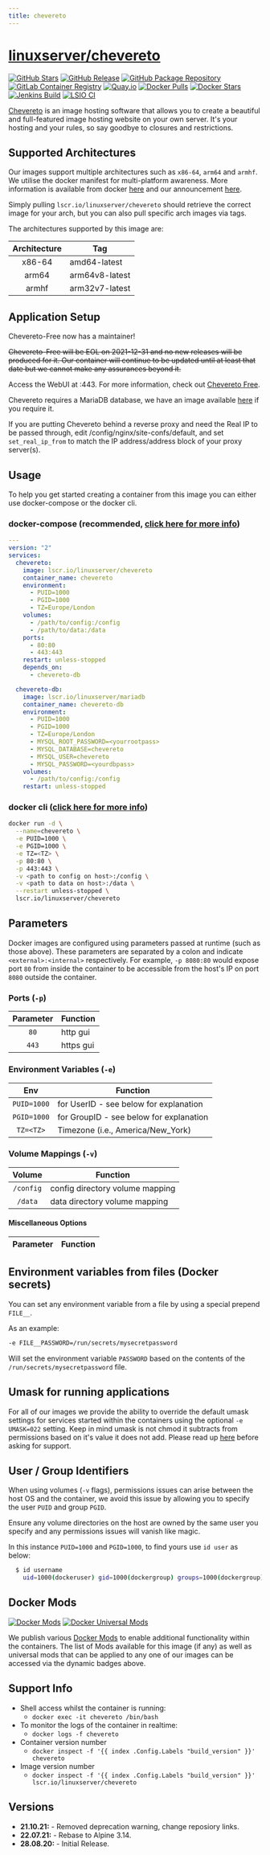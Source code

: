```yaml
---
title: chevereto
---
```

<!-- DO NOT EDIT THIS FILE MANUALLY  -->
<!-- Please read the https://github.com/linuxserver/docker-chevereto/blob/master/.github/CONTRIBUTING.md -->

# [linuxserver/chevereto](https://github.com/linuxserver/docker-chevereto)

[![GitHub Stars](https://img.shields.io/github/stars/linuxserver/docker-chevereto.svg?color=94398d&labelColor=555555&logoColor=ffffff&style=for-the-badge&logo=github)](https://github.com/linuxserver/docker-chevereto)
[![GitHub Release](https://img.shields.io/github/release/linuxserver/docker-chevereto.svg?color=94398d&labelColor=555555&logoColor=ffffff&style=for-the-badge&logo=github)](https://github.com/linuxserver/docker-chevereto/releases)
[![GitHub Package Repository](https://img.shields.io/static/v1.svg?color=94398d&labelColor=555555&logoColor=ffffff&style=for-the-badge&label=linuxserver.io&message=GitHub%20Package&logo=github)](https://github.com/linuxserver/docker-chevereto/packages)
[![GitLab Container Registry](https://img.shields.io/static/v1.svg?color=94398d&labelColor=555555&logoColor=ffffff&style=for-the-badge&label=linuxserver.io&message=GitLab%20Registry&logo=gitlab)](https://gitlab.com/linuxserver.io/docker-chevereto/container_registry)
[![Quay.io](https://img.shields.io/static/v1.svg?color=94398d&labelColor=555555&logoColor=ffffff&style=for-the-badge&label=linuxserver.io&message=Quay.io)](https://quay.io/repository/linuxserver.io/chevereto)
[![Docker Pulls](https://img.shields.io/docker/pulls/linuxserver/chevereto.svg?color=94398d&labelColor=555555&logoColor=ffffff&style=for-the-badge&label=pulls&logo=docker)](https://hub.docker.com/r/linuxserver/chevereto)
[![Docker Stars](https://img.shields.io/docker/stars/linuxserver/chevereto.svg?color=94398d&labelColor=555555&logoColor=ffffff&style=for-the-badge&label=stars&logo=docker)](https://hub.docker.com/r/linuxserver/chevereto)
[![Jenkins Build](https://img.shields.io/jenkins/build?labelColor=555555&logoColor=ffffff&style=for-the-badge&jobUrl=https%3A%2F%2Fci.linuxserver.io%2Fjob%2FDocker-Pipeline-Builders%2Fjob%2Fdocker-chevereto%2Fjob%2Fmaster%2F&logo=jenkins)](https://ci.linuxserver.io/job/Docker-Pipeline-Builders/job/docker-chevereto/job/master/)
[![LSIO CI](https://img.shields.io/badge/dynamic/yaml?color=94398d&labelColor=555555&logoColor=ffffff&style=for-the-badge&label=CI&query=CI&url=https%3A%2F%2Fci-tests.linuxserver.io%2Flinuxserver%2Fchevereto%2Flatest%2Fci-status.yml)](https://ci-tests.linuxserver.io/linuxserver/chevereto/latest/index.html)

[Chevereto](https://github.com/rodber/chevereto-free) is an image hosting software that allows you to create a beautiful and full-featured image hosting website on your own server. It's your hosting and your rules, so say goodbye to closures and restrictions.

## Supported Architectures

Our images support multiple architectures such as `x86-64`, `arm64` and `armhf`. We utilise the docker manifest for multi-platform awareness. More information is available from docker [here](https://github.com/docker/distribution/blob/master/docs/spec/manifest-v2-2.md#manifest-list) and our announcement [here](https://blog.linuxserver.io/2019/02/21/the-lsio-pipeline-project/).

Simply pulling `lscr.io/linuxserver/chevereto` should retrieve the correct image for your arch, but you can also pull specific arch images via tags.

The architectures supported by this image are:

| Architecture | Tag |
| :----: | --- |
| x86-64 | amd64-latest |
| arm64 | arm64v8-latest |
| armhf | arm32v7-latest |

## Application Setup

Chevereto-Free now has a maintainer!

~~Chevereto-Free will be EOL on 2021-12-31 and no new releases will be produced for it. Our container will continue to be updated until at least that date but we cannot make any assurances beyond it.~~

Access the WebUI at <your-ip>:443. For more information, check out [Chevereto Free](https://github.com/rodber/chevereto-free).

Chevereto requires a MariaDB database, we have an image available [here](https://github.com/linuxserver/docker-mariadb) if you require it.

If you are putting Chevereto behind a reverse proxy and need the Real IP to be passed through, edit /config/nginx/site-confs/default, and set `set_real_ip_from` to match the IP address/address block of your proxy server(s).

## Usage

To help you get started creating a container from this image you can either use docker-compose or the docker cli.

### docker-compose (recommended, [click here for more info](https://docs.linuxserver.io/general/docker-compose))

```yaml
---
version: "2"
services:
  chevereto:
    image: lscr.io/linuxserver/chevereto
    container_name: chevereto
    environment:
      - PUID=1000
      - PGID=1000
      - TZ=Europe/London
    volumes:
      - /path/to/config:/config
      - /path/to/data:/data
    ports:
      - 80:80
      - 443:443
    restart: unless-stopped
    depends_on:
      - chevereto-db

  chevereto-db:
    image: lscr.io/linuxserver/mariadb
    container_name: chevereto-db
    environment:
      - PUID=1000
      - PGID=1000
      - TZ=Europe/London
      - MYSQL_ROOT_PASSWORD=<yourrootpass>
      - MYSQL_DATABASE=chevereto
      - MYSQL_USER=chevereto
      - MYSQL_PASSWORD=<yourdbpass>
    volumes:
      - /path/to/config:/config
    restart: unless-stopped

```

### docker cli ([click here for more info](https://docs.docker.com/engine/reference/commandline/cli/))

```bash
docker run -d \
  --name=chevereto \
  -e PUID=1000 \
  -e PGID=1000 \
  -e TZ=<TZ> \
  -p 80:80 \
  -p 443:443 \
  -v <path to config on host>:/config \
  -v <path to data on host>:/data \
  --restart unless-stopped \
  lscr.io/linuxserver/chevereto
```

## Parameters

Docker images are configured using parameters passed at runtime (such as those above). These parameters are separated by a colon and indicate `<external>:<internal>` respectively. For example, `-p 8080:80` would expose port `80` from inside the container to be accessible from the host's IP on port `8080` outside the container.

### Ports (`-p`)

| Parameter | Function |
| :----: | --- |
| `80` | http gui |
| `443` | https gui |

### Environment Variables (`-e`)

| Env | Function |
| :----: | --- |
| `PUID=1000` | for UserID - see below for explanation |
| `PGID=1000` | for GroupID - see below for explanation |
| `TZ=<TZ>` | Timezone (i.e., America/New_York) |

### Volume Mappings (`-v`)

| Volume | Function |
| :----: | --- |
| `/config` | config directory volume mapping |
| `/data` | data directory volume mapping |

#### Miscellaneous Options

| Parameter | Function |
| :-----:   | --- |

## Environment variables from files (Docker secrets)

You can set any environment variable from a file by using a special prepend `FILE__`.

As an example:

```bash
-e FILE__PASSWORD=/run/secrets/mysecretpassword
```

Will set the environment variable `PASSWORD` based on the contents of the `/run/secrets/mysecretpassword` file.

## Umask for running applications

For all of our images we provide the ability to override the default umask settings for services started within the containers using the optional `-e UMASK=022` setting.
Keep in mind umask is not chmod it subtracts from permissions based on it's value it does not add. Please read up [here](https://en.wikipedia.org/wiki/Umask) before asking for support.

## User / Group Identifiers

When using volumes (`-v` flags), permissions issues can arise between the host OS and the container, we avoid this issue by allowing you to specify the user `PUID` and group `PGID`.

Ensure any volume directories on the host are owned by the same user you specify and any permissions issues will vanish like magic.

In this instance `PUID=1000` and `PGID=1000`, to find yours use `id user` as below:

```bash
  $ id username
    uid=1000(dockeruser) gid=1000(dockergroup) groups=1000(dockergroup)
```

## Docker Mods

[![Docker Mods](https://img.shields.io/badge/dynamic/yaml?color=94398d&labelColor=555555&logoColor=ffffff&style=for-the-badge&label=chevereto&query=%24.mods%5B%27chevereto%27%5D.mod_count&url=https%3A%2F%2Fraw.githubusercontent.com%2Flinuxserver%2Fdocker-mods%2Fmaster%2Fmod-list.yml)](https://mods.linuxserver.io/?mod=chevereto "view available mods for this container.") [![Docker Universal Mods](https://img.shields.io/badge/dynamic/yaml?color=94398d&labelColor=555555&logoColor=ffffff&style=for-the-badge&label=universal&query=%24.mods%5B%27universal%27%5D.mod_count&url=https%3A%2F%2Fraw.githubusercontent.com%2Flinuxserver%2Fdocker-mods%2Fmaster%2Fmod-list.yml)](https://mods.linuxserver.io/?mod=universal "view available universal mods.")

We publish various [Docker Mods](https://github.com/linuxserver/docker-mods) to enable additional functionality within the containers. The list of Mods available for this image (if any) as well as universal mods that can be applied to any one of our images can be accessed via the dynamic badges above.

## Support Info

* Shell access whilst the container is running:
  * `docker exec -it chevereto /bin/bash`
* To monitor the logs of the container in realtime:
  * `docker logs -f chevereto`
* Container version number
  * `docker inspect -f '{{ index .Config.Labels "build_version" }}' chevereto`
* Image version number
  * `docker inspect -f '{{ index .Config.Labels "build_version" }}' lscr.io/linuxserver/chevereto`

## Versions

* **21.10.21:** - Removed deprecation warning, change reposiory links.
* **22.07.21:** - Rebase to Alpine 3.14.
* **28.08.20:** - Initial Release.
